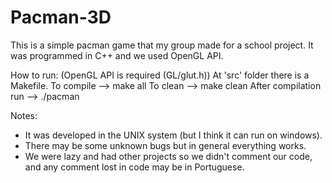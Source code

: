 Pacman-3D
=========

This is a simple pacman game that my group made for a school project.
It was programmed in C++ and we used OpenGL API.


How to run:
(OpenGL API is required (GL/glut.h))
At 'src' folder there is a Makefile.
To compile --> make all
To clean   --> make clean
After compilation run --> ./pacman

Notes:
- It was developed in the UNIX system (but I think it can run on windows).
- There may be some unknown bugs but in general everything works.
- We were lazy and had other projects so we didn't comment our code, and any comment lost in code may be in Portuguese.
